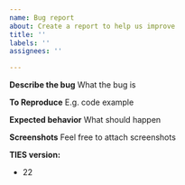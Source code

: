```yaml
---
name: Bug report
about: Create a report to help us improve
title: ''
labels: ''
assignees: ''

---
```


**Describe the bug**
What the bug is

**To Reproduce**
E.g. code example

**Expected behavior**
What should happen

**Screenshots**
Feel free to attach screenshots

**TIES version:**
 - 22
